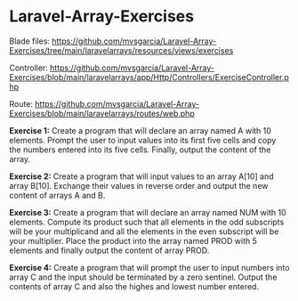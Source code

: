 # Laravel-Array-Exercises

Blade files: https://github.com/mvsgarcia/Laravel-Array-Exercises/tree/main/laravelarrays/resources/views/exercises

Controller: https://github.com/mvsgarcia/Laravel-Array-Exercises/blob/main/laravelarrays/app/Http/Controllers/ExerciseController.php

Route: https://github.com/mvsgarcia/Laravel-Array-Exercises/blob/main/laravelarrays/routes/web.php

**Exercise 1:**
Create a program that will declare an array named A with 10 elements. Prompt the user to input values into its first five cells and copy the numbers entered into its five cells. Finally, output the content of the array.

**Exercise 2:**
Create a program that will input values to an array A[10] and array B[10]. Exchange their values in reverse order and output the new content of arrays A and B.

**Exercise 3:**
Create a program that will declare an array named NUM with 10 elements. Compute its product such that all elements in the odd subscripts will be your multiplicand and all the elements in the even subscript will be your multiplier. Place the product into the array named PROD with 5 elements and finally output the content of array PROD.

**Exercise 4:**
Create a program that will prompt the user to input numbers into array C and the input should be terminated by a zero sentinel. Output the contents of array C and also the highes and lowest number entered.

